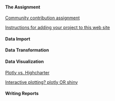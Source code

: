 #### The Assignment

[Community contribution assignment](contribution.html)

[Instructions for adding your project to this web site](https://github.com/jtr13/spring19/blob/master/README.md)

#### Data Import

#### Data Transformation

#### Data Visualization

[Plotly vs. Highcharter](kz2324_yz3383.html)

[Interactive plotting? plotly OR shiny](https://xishi-chen.shinyapps.io/communityC5/)

#### Writing Reports
